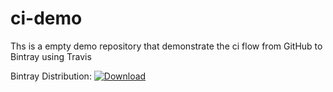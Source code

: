 ci-demo
=======
Ths is a empty demo repository that demonstrate the ci flow from GitHub to Bintray using Travis


Bintray Distribution: [ ![Download](https://api.bintray.com/packages/ophirh/demo/tr_demo/images/download.svg) ](https://bintray.com/ophirh/demo/tr_demo/_latestVersion)
